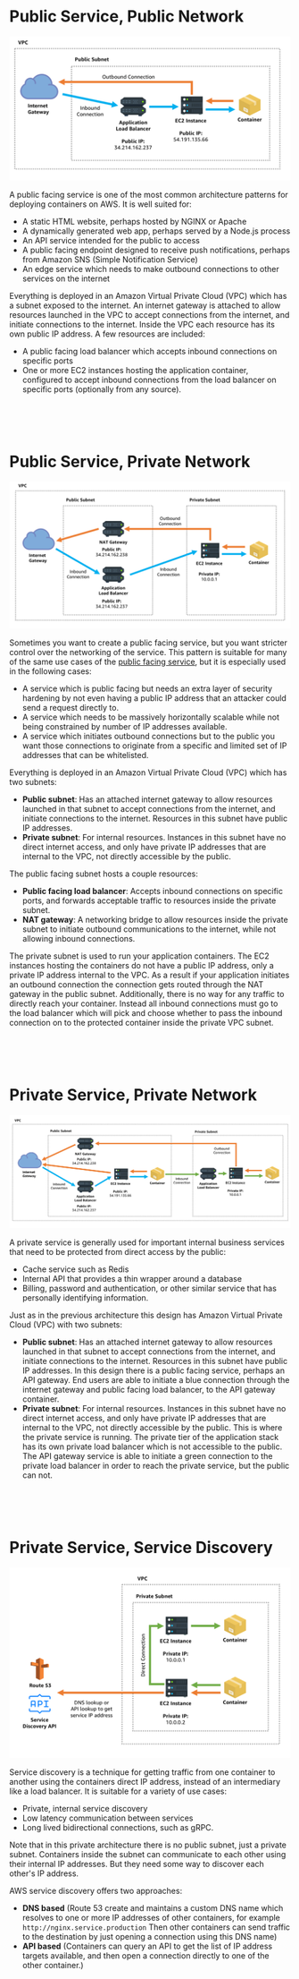 
# Public Service, Public Network

![](public-subnet-public-lb.png)

A public facing service is one of the most common architecture patterns for deploying containers on AWS. It is well suited for:

-   A static HTML website, perhaps hosted by NGINX or Apache
-   A dynamically generated web app, perhaps served by a Node.js process
-   An API service intended for the public to access
-   A public facing endpoint designed to receive push notifications, perhaps from Amazon SNS (Simple Notification Service)
-   An edge service which needs to make outbound connections to other services on the internet

Everything is deployed in an Amazon Virtual Private Cloud (VPC) which has a subnet exposed to the internet. An internet gateway is attached to allow resources launched in the VPC to accept connections from the internet, and initiate connections to the internet. Inside the VPC each resource has its own public IP address. A few resources are included:

-   A public facing load balancer which accepts inbound connections on specific ports
-   One or more EC2 instances hosting the application container, configured to accept inbound connections from the load balancer on specific ports (optionally from any source).



<br>
<br>
<br>

# Public Service, Private Network

![](private-subnet-public-lb.png)

Sometimes you want to create a public facing service, but you want stricter control over the networking of the service. This pattern is suitable for many of the same use cases of the [public facing service](https://containersonaws.com/architecture/public-service-public-network.html), but it is especially used in the following cases:

-   A service which is public facing but needs an extra layer of security hardening by not even having a public IP address that an attacker could send a request directly to.
-   A service which needs to be massively horizontally scalable while not being constrained by number of IP addresses available.
-   A service which initiates outbound connections but to the public you want those connections to originate from a specific and limited set of IP addresses that can be whitelisted.

Everything is deployed in an Amazon Virtual Private Cloud (VPC) which has two subnets:

-   **Public subnet**: Has an attached internet gateway to allow resources launched in that subnet to accept connections from the internet, and initiate connections to the internet. Resources in this subnet have public IP addresses.
-   **Private subnet**: For internal resources. Instances in this subnet have no direct internet access, and only have private IP addresses that are internal to the VPC, not directly accessible by the public.

The public facing subnet hosts a couple resources:

-   **Public facing load balancer**: Accepts inbound connections on specific ports, and forwards acceptable traffic to resources inside the private subnet.
-   **NAT gateway**: A networking bridge to allow resources inside the private subnet to initiate outbound communications to the internet, while not allowing inbound connections.

The private subnet is used to run your application containers. The EC2 instances hosting the containers do not have a public IP address, only a private IP address internal to the VPC. As a result if your application initiates an outbound connection the connection gets routed through the NAT gateway in the public subnet. Additionally, there is no way for any traffic to directly reach your container. Instead all inbound connections must go to the load balancer which will pick and choose whether to pass the inbound connection on to the protected container inside the private VPC subnet.


<br>
<br>
<br>

# Private Service, Private Network

![](private-subnet-private-lb.png)

A private service is generally used for important internal business services that need to be protected from direct access by the public:

-   Cache service such as Redis
-   Internal API that provides a thin wrapper around a database
-   Billing, password and authentication, or other similar service that has personally identifying information.

Just as in the previous architecture this design has Amazon Virtual Private Cloud (VPC) with two subnets:

-   **Public subnet**: Has an attached internet gateway to allow resources launched in that subnet to accept connections from the internet, and initiate connections to the internet. Resources in this subnet have public IP addresses. In this design there is a public facing service, perhaps an API gateway. End users are able to initiate a blue connection through the internet gateway and public facing load balancer, to the API gateway container.
-   **Private subnet**: For internal resources. Instances in this subnet have no direct internet access, and only have private IP addresses that are internal to the VPC, not directly accessible by the public. This is where the private service is running. The private tier of the application stack has its own private load balancer which is not accessible to the public. The API gateway service is able to initiate a green connection to the private load balancer in order to reach the private service, but the public can not.


<br>
<br>
<br>

# Private Service, Service Discovery

![](private-subnet-private-service-discovery.png)

Service discovery is a technique for getting traffic from one container to another using the containers direct IP address, instead of an intermediary like a load balancer. It is suitable for a variety of use cases:

-   Private, internal service discovery
-   Low latency communication between services
-   Long lived bidirectional connections, such as gRPC.

Note that in this private architecture there is no public subnet, just a private subnet. Containers inside the subnet can communicate to each other using their internal IP addresses. But they need some way to discover each other's IP address.

AWS service discovery offers two approaches:

-   **DNS based** (Route 53 create and maintains a custom DNS name which resolves to one or more IP addresses of other containers, for example `http://nginx.service.production` Then other containers can send traffic to the destination by just opening a connection using this DNS name)
-   **API based** (Containers can query an API to get the list of IP address targets available, and then open a connection directly to one of the other container.)
